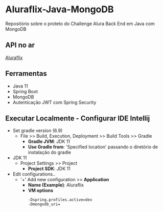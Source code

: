 # Aluraflix-Java-MongoDB
Repositório sobre o proteto do Challenge Alura Back End em Java com MongoDB

## API no ar
[Aluraflix](https://lr-aluraflix.herokuapp.com/start)

## Ferramentas
- Java 11
- Spring Boot
- MongoDB
- Autenticação JWT com Spring Security

## Executar Localmente - Configurar IDE Intellij

- Set gradle version (6.9)
    - File >> Build, Execution, Deployment >> Build Tools >> Gradle
        - **Gradle JVM**: JDK 11
        - **Use Gradle from**: 'Specified location' passando o diretório de instalação do gradle
- JDK 11
    - Project Settings >> Project
        - **Project SDK**: JDK 11
- Edit configurations..
    - '+' Add new configuration >> **Application**
        - **Name (Example)**: Aluraflix
        - **VM options**
            ```
            -Dspring.profiles.active=dev
            -Dmongodb_uri=
            ```

